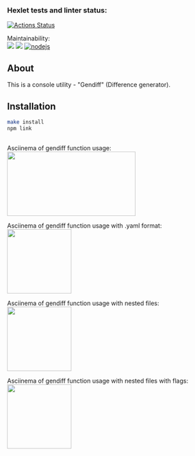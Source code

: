 ### Hexlet tests and linter status:
[![Actions Status](https://github.com/VolodiaKuz/frontend-project-46/actions/workflows/hexlet-check.yml/badge.svg)](https://github.com/VolodiaKuz/frontend-project-46/actions)

Maintainability:
<br>
<a href="https://codeclimate.com/github/VolodiaKuz/frontend-project-46/maintainability"><img src="https://api.codeclimate.com/v1/badges/017f9c68dfa72289a682/maintainability" /></a>
<a href="https://codeclimate.com/github/VolodiaKuz/frontend-project-46/test_coverage"><img src="https://api.codeclimate.com/v1/badges/017f9c68dfa72289a682/test_coverage" /></a>
[![nodejs](https://github.com/VolodiaKuz/frontend-project-46/actions/workflows/nodejs.yml/badge.svg)](https://github.com/VolodiaKuz/frontend-project-46/actions)

## About

This is a console utility - "Gendiff" (Difference generator).

## Installation
```bash
make install
npm link
```
##

Asciinema of gendiff function usage:
<br>
<a href="https://asciinema.org/a/AFpCGSWufx56NxdvJt4Y7AEXh" target="_blank"><img src="https://asciinema.org/a/AFpCGSWufx56NxdvJt4Y7AEXh.svg" width="300" height="150" /></a>

Asciinema of gendiff function usage with .yaml format:
<br>
<a href="https://asciinema.org/a/r61F2X9v3UrwwoF6noJLJ0iiW" target="_blank"><img src="https://asciinema.org/a/r61F2X9v3UrwwoF6noJLJ0iiW.svg" height="150" /></a>

Asciinema of gendiff function usage with nested files:
<br>
<a href="https://asciinema.org/a/851RJxxYMdmMYObVl941779V4" target="_blank"><img src="https://asciinema.org/a/851RJxxYMdmMYObVl941779V4.svg" height="150" /></a>

Asciinema of gendiff function usage with nested files with flags:
<br>
<a href="https://asciinema.org/a/WYkZmhOD50UUCQE2jFNeCFEg4" target="_blank"><img src="https://asciinema.org/a/WYkZmhOD50UUCQE2jFNeCFEg4.svg" height="150" /></a>
